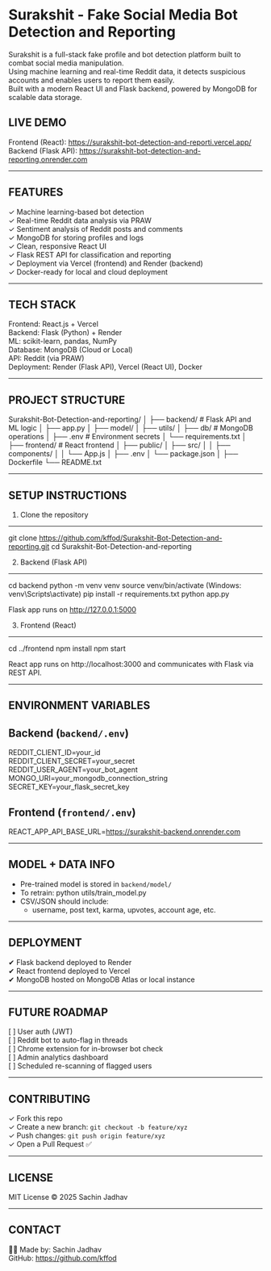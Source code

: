 Surakshit - Fake Social Media Bot Detection and Reporting
==========================================================

Surakshit is a full-stack fake profile and bot detection platform built to combat social media manipulation.  
Using machine learning and real-time Reddit data, it detects suspicious accounts and enables users to report them easily.  
Built with a modern React UI and Flask backend, powered by MongoDB for scalable data storage.

LIVE DEMO
----------------------------------------------------------
Frontend (React):     https://surakshit-bot-detection-and-reporti.vercel.app/
Backend (Flask API):  https://surakshit-bot-detection-and-reporting.onrender.com

----------------------------------------------------------
FEATURES
----------------------------------------------------------
✓ Machine learning-based bot detection  
✓ Real-time Reddit data analysis via PRAW  
✓ Sentiment analysis of Reddit posts and comments  
✓ MongoDB for storing profiles and logs  
✓ Clean, responsive React UI  
✓ Flask REST API for classification and reporting  
✓ Deployment via Vercel (frontend) and Render (backend)  
✓ Docker-ready for local and cloud deployment

----------------------------------------------------------
TECH STACK
----------------------------------------------------------
Frontend:     React.js + Vercel  
Backend:      Flask (Python) + Render  
ML:           scikit-learn, pandas, NumPy  
Database:     MongoDB (Cloud or Local)  
API:          Reddit (via PRAW)  
Deployment:   Render (Flask API), Vercel (React UI), Docker

----------------------------------------------------------
PROJECT STRUCTURE
----------------------------------------------------------
Surakshit-Bot-Detection-and-reporting/
│
├── backend/                   # Flask API and ML logic
│   ├── app.py
│   ├── model/
│   ├── utils/
│   ├── db/                    # MongoDB operations
│   ├── .env                   # Environment secrets
│   └── requirements.txt
│
├── frontend/                  # React frontend
│   ├── public/
│   ├── src/
│   │   ├── components/
│   │   └── App.js
│   ├── .env
│   └── package.json
│
├── Dockerfile
└── README.txt

----------------------------------------------------------
SETUP INSTRUCTIONS
----------------------------------------------------------

1. Clone the repository
--------------------------
git clone https://github.com/kffod/Surakshit-Bot-Detection-and-reporting.git
cd Surakshit-Bot-Detection-and-reporting

2. Backend (Flask API)
--------------------------
cd backend
python -m venv venv
source venv/bin/activate     (Windows: venv\Scripts\activate)
pip install -r requirements.txt
python app.py

Flask app runs on http://127.0.0.1:5000

3. Frontend (React)
--------------------------
cd ../frontend
npm install
npm start

React app runs on http://localhost:3000 and communicates with Flask via REST API.

----------------------------------------------------------
ENVIRONMENT VARIABLES
----------------------------------------------------------

Backend (`backend/.env`)
--------------------------
REDDIT_CLIENT_ID=your_id  
REDDIT_CLIENT_SECRET=your_secret  
REDDIT_USER_AGENT=your_bot_agent  
MONGO_URI=your_mongodb_connection_string  
SECRET_KEY=your_flask_secret_key

Frontend (`frontend/.env`)
--------------------------
REACT_APP_API_BASE_URL=https://surakshit-backend.onrender.com

----------------------------------------------------------
MODEL + DATA INFO
----------------------------------------------------------
- Pre-trained model is stored in `backend/model/`  
- To retrain:
    python utils/train_model.py
- CSV/JSON should include: 
    - username, post text, karma, upvotes, account age, etc.

----------------------------------------------------------
DEPLOYMENT
----------------------------------------------------------
✔ Flask backend deployed to Render  
✔ React frontend deployed to Vercel  
✔ MongoDB hosted on MongoDB Atlas or local instance

----------------------------------------------------------
FUTURE ROADMAP
----------------------------------------------------------
[ ] User auth (JWT)  
[ ] Reddit bot to auto-flag in threads  
[ ] Chrome extension for in-browser bot check  
[ ] Admin analytics dashboard  
[ ] Scheduled re-scanning of flagged users

----------------------------------------------------------
CONTRIBUTING
----------------------------------------------------------
✓ Fork this repo  
✓ Create a new branch: `git checkout -b feature/xyz`  
✓ Push changes: `git push origin feature/xyz`  
✓ Open a Pull Request ✅

----------------------------------------------------------
LICENSE
----------------------------------------------------------
MIT License © 2025 Sachin Jadhav

----------------------------------------------------------
CONTACT
----------------------------------------------------------
👨‍💻 Made by: Sachin Jadhav  
GitHub:    https://github.com/kffod  
